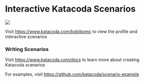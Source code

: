 # Interactive Katacoda Scenarios

[![](http://shields.katacoda.com/katacoda/bobibomc/count.svg)](https://www.katacoda.com/bobibomc "Get your profile on Katacoda.com")

Visit https://www.katacoda.com/bobibomc to view the profile and interactive scenarios

### Writing Scenarios
Visit https://www.katacoda.com/docs to learn more about creating Katacoda scenarios

For examples, visit https://github.com/katacoda/scenario-example

